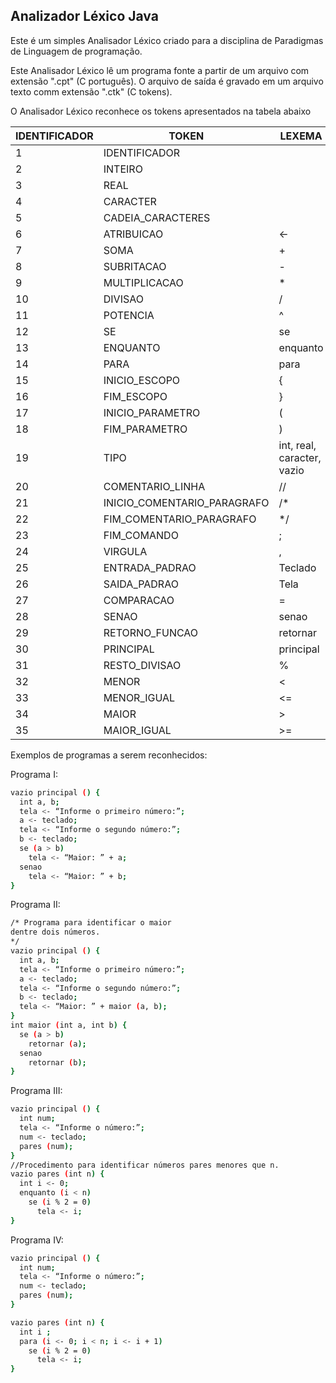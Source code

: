 Analizador Léxico Java
-------------------------------------------
Este é um simples Analisador Léxico criado para a disciplina de Paradigmas de Linguagem de programação.

Este Analisador Léxico lê um programa fonte a partir de um arquivo com extensão ".cpt" (C português).
O arquivo de saída é gravado em um arquivo texto comm extensão ".ctk" (C tokens).

O Analisador Léxico reconhece os tokens apresentados na tabela abaixo

IDENTIFICADOR | TOKEN | LEXEMA
--------------|-------|--------
1| IDENTIFICADOR|
2| INTEIRO|
3| REAL|
4| CARACTER|
5| CADEIA_CARACTERES|
6| ATRIBUICAO| <-
7| SOMA| +
8| SUBRITACAO| -
9| MULTIPLICACAO| *
10| DIVISAO| /
11| POTENCIA| ^
12| SE| se
13| ENQUANTO| enquanto
14| PARA| para
15| INICIO_ESCOPO| {
16| FIM_ESCOPO| }
17| INICIO_PARAMETRO| (
18| FIM_PARAMETRO| )
19| TIPO| int, real, caracter, vazio
20| COMENTARIO_LINHA| //
21| INICIO_COMENTARIO_PARAGRAFO| /*
22| FIM_COMENTARIO_PARAGRAFO| */
23| FIM_COMANDO| ;
24| VIRGULA| ,
25| ENTRADA_PADRAO| Teclado
26| SAIDA_PADRAO| Tela
27| COMPARACAO| =
28| SENAO| senao
29| RETORNO_FUNCAO| retornar
30| PRINCIPAL| principal
31| RESTO_DIVISAO| %
32| MENOR| <
33| MENOR_IGUAL| <=
34| MAIOR| >
35| MAIOR_IGUAL| >=


Exemplos de programas a serem reconhecidos:

Programa I:

```sh
vazio principal () {
  int a, b;
  tela <- “Informe o primeiro número:”;
  a <- teclado;
  tela <- “Informe o segundo número:”;
  b <- teclado;
  se (a > b)
    tela <- “Maior: ” + a;
  senao
    tela <- “Maior: ” + b;
}
```

Programa II:
```sh
/* Programa para identificar o maior
dentre dois números.
*/
vazio principal () {
  int a, b;
  tela <- “Informe o primeiro número:”;
  a <- teclado;
  tela <- “Informe o segundo número:”;
  b <- teclado;
  tela <- “Maior: ” + maior (a, b);
}
int maior (int a, int b) {
  se (a > b)
    retornar (a);
  senao
    retornar (b);
}
```
Programa III: 
```sh
vazio principal () {
  int num;
  tela <- “Informe o número:”;
  num <- teclado;
  pares (num);
}
//Procedimento para identificar números pares menores que n.
vazio pares (int n) {
  int i <- 0;
  enquanto (i < n)
    se (i % 2 = 0)
      tela <- i;
}
```
Programa IV:
```sh
vazio principal () {
  int num;
  tela <- “Informe o número:”;
  num <- teclado;
  pares (num);
}

vazio pares (int n) {
  int i ;
  para (i <- 0; i < n; i <- i + 1)
    se (i % 2 = 0)
      tela <- i;
}
```
